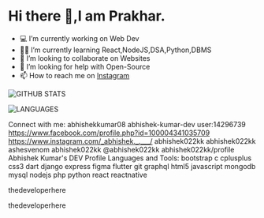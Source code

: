 
# Hi there 👋,I am Prakhar.

- 💻 I’m currently working on Web Dev
- 👨‍💻 I’m currently learning React,NodeJS,DSA,Python,DBMS	
- 👯 I’m looking to collaborate on Websites
- 🤔 I’m looking for help with Open-Source 
- 📫 How to reach me on [Instagram](https://www.instagram.com/sharmaji_2407_/?hl=en)


![GITHUB STATS](https://github-readme-stats.vercel.app/api?username=sharmaji-2407&theme=lowcontrast&show_icons=true&count_private=)	


![LANGUAGES](https://github-readme-stats.vercel.app/api/top-langs/?username=sharmaji-2407&layout=compact)

Connect with me:
abhishekkumar08 abhishek-kumar-dev user:14296739 https://www.facebook.com/profile.php?id=100004341035709 https://www.instagram.com/_abhishek._.___/ abhishek022kk abhishek022kk ashesvenom abhishek022kk @abhishek022kk abhishek022kk/profile Abhishek Kumar's DEV Profile
Languages and Tools:
bootstrap c cplusplus css3 dart django express figma flutter git graphql html5 javascript mongodb mysql nodejs php python react reactnative

thedeveloperhere

 thedeveloperhere
